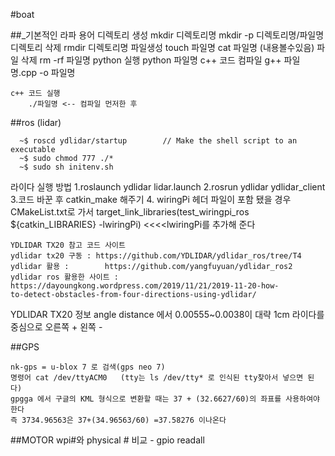 #boat
  
##_기본적인 라파 용어
	디렉토리 생성
		mkdir 디렉토리명  mkdir -p 디렉토리명/파일명
	디렉토리 삭제 
		rmdir 디렉토리명
	파일생성
		touch 파일명  cat 파일명 (내용볼수있음)
	파일 삭제
		rm -rf 파일명
	python 실행
		python 파일명
	c++ 코드 컴파일
		g++ 파일명.cpp -o 파일명
		
	c++ 코드 실행
		./파일명 <-- 컴파일 먼저한 후
	
	

##ros (lidar)

      ~$ roscd ydlidar/startup	      // Make the shell script to an executable
      ~$ sudo chmod 777 ./*
      ~$ sudo sh initenv.sh
  
  라이다 실행 방법
	1.roslaunch ydlidar lidar.launch
  	2.rosrun ydlidar ydlidar_client
	3.코드 바꾼 후 catkin_make 해주기
	4. wiringPi 헤더 파일이 포함 됐을 경우 
         CMakeList.txt로 가서
	 target_link_libraries(test_wiringpi_ros ${catkin_LIBRARIES} -lwiringPi) <<<<lwiringPi를                  추가해 준다
	
	YDLIDAR TX20 참고 코드 사이트
	ydlidar tx20 구동 : https://github.com/YDLIDAR/ydlidar_ros/tree/T4
	ydlidar 활용 :        https://github.com/yangfuyuan/ydlidar_ros2
	ydlidar ros 활용한 사이트 : https://dayoungkong.wordpress.com/2019/11/21/2019-11-20-how-					to-detect-obstacles-from-four-directions-using-ydlidar/
	
YDLIDAR TX20 정보	
	angle distance 에서 0.00555~0.0038이 대략 1cm
            라이다를 중심으로 오른쪽 + 왼쪽 -
	
	
	
##GPS

	nk-gps = u-blox 7 로 검색(gps neo 7)
	명령어 cat /dev/ttyACM0   (tty는 ls /dev/tty* 로 인식된 tty찾아서 넣으면 된다)
	gpgga 에서 구글의 KML 형식으로 변환할 때는 37 + (32.6627/60)의 좌표를 사용하여야 한다
	즉 3734.96563은 37+(34.96563/60) =37.58276 이나온다
	
	
##MOTOR
	wpi#와 physical # 비교 - gpio readall
